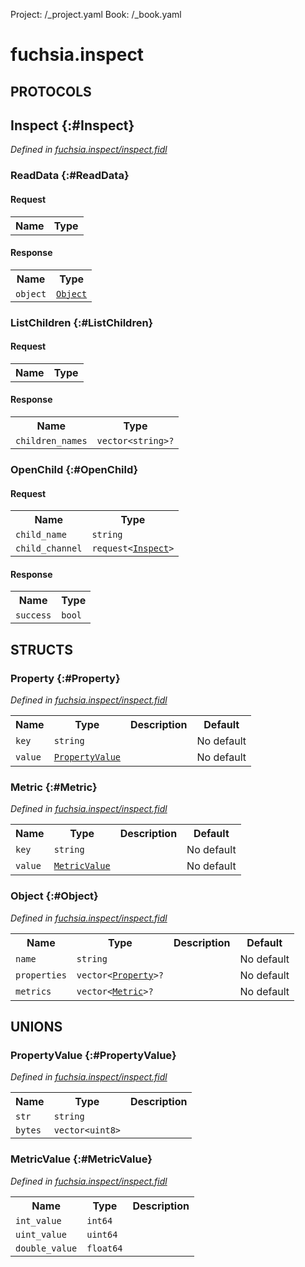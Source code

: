 Project: /_project.yaml
Book: /_book.yaml

# fuchsia.inspect


## **PROTOCOLS**

## Inspect {:#Inspect}
*Defined in [fuchsia.inspect/inspect.fidl](https://fuchsia.googlesource.com/fuchsia/+/master/zircon/system/fidl/fuchsia-inspect/inspect.fidl#41)*


### ReadData {:#ReadData}


#### Request
<table>
    <tr><th>Name</th><th>Type</th></tr>
    </table>


#### Response
<table>
    <tr><th>Name</th><th>Type</th></tr>
    <tr>
            <td><code>object</code></td>
            <td>
                <code><a class='link' href='../fuchsia.inspect/index.html#Object'>Object</a></code>
            </td>
        </tr></table>

### ListChildren {:#ListChildren}


#### Request
<table>
    <tr><th>Name</th><th>Type</th></tr>
    </table>


#### Response
<table>
    <tr><th>Name</th><th>Type</th></tr>
    <tr>
            <td><code>children_names</code></td>
            <td>
                <code>vector&lt;string&gt;?</code>
            </td>
        </tr></table>

### OpenChild {:#OpenChild}


#### Request
<table>
    <tr><th>Name</th><th>Type</th></tr>
    <tr>
            <td><code>child_name</code></td>
            <td>
                <code>string</code>
            </td>
        </tr><tr>
            <td><code>child_channel</code></td>
            <td>
                <code>request&lt;<a class='link' href='../fuchsia.inspect/index.html#Inspect'>Inspect</a>&gt;</code>
            </td>
        </tr></table>


#### Response
<table>
    <tr><th>Name</th><th>Type</th></tr>
    <tr>
            <td><code>success</code></td>
            <td>
                <code>bool</code>
            </td>
        </tr></table>



## **STRUCTS**

### Property {:#Property}
*Defined in [fuchsia.inspect/inspect.fidl](https://fuchsia.googlesource.com/fuchsia/+/master/zircon/system/fidl/fuchsia-inspect/inspect.fidl#13)*





<table>
    <tr><th>Name</th><th>Type</th><th>Description</th><th>Default</th></tr><tr>
            <td><code>key</code></td>
            <td>
                <code>string</code>
            </td>
            <td></td>
            <td>No default</td>
        </tr><tr>
            <td><code>value</code></td>
            <td>
                <code><a class='link' href='../fuchsia.inspect/index.html#PropertyValue'>PropertyValue</a></code>
            </td>
            <td></td>
            <td>No default</td>
        </tr>
</table>

### Metric {:#Metric}
*Defined in [fuchsia.inspect/inspect.fidl](https://fuchsia.googlesource.com/fuchsia/+/master/zircon/system/fidl/fuchsia-inspect/inspect.fidl#26)*





<table>
    <tr><th>Name</th><th>Type</th><th>Description</th><th>Default</th></tr><tr>
            <td><code>key</code></td>
            <td>
                <code>string</code>
            </td>
            <td></td>
            <td>No default</td>
        </tr><tr>
            <td><code>value</code></td>
            <td>
                <code><a class='link' href='../fuchsia.inspect/index.html#MetricValue'>MetricValue</a></code>
            </td>
            <td></td>
            <td>No default</td>
        </tr>
</table>

### Object {:#Object}
*Defined in [fuchsia.inspect/inspect.fidl](https://fuchsia.googlesource.com/fuchsia/+/master/zircon/system/fidl/fuchsia-inspect/inspect.fidl#32)*





<table>
    <tr><th>Name</th><th>Type</th><th>Description</th><th>Default</th></tr><tr>
            <td><code>name</code></td>
            <td>
                <code>string</code>
            </td>
            <td></td>
            <td>No default</td>
        </tr><tr>
            <td><code>properties</code></td>
            <td>
                <code>vector&lt;<a class='link' href='../fuchsia.inspect/index.html#Property'>Property</a>&gt;?</code>
            </td>
            <td></td>
            <td>No default</td>
        </tr><tr>
            <td><code>metrics</code></td>
            <td>
                <code>vector&lt;<a class='link' href='../fuchsia.inspect/index.html#Metric'>Metric</a>&gt;?</code>
            </td>
            <td></td>
            <td>No default</td>
        </tr>
</table>







## **UNIONS**

### PropertyValue {:#PropertyValue}
*Defined in [fuchsia.inspect/inspect.fidl](https://fuchsia.googlesource.com/fuchsia/+/master/zircon/system/fidl/fuchsia-inspect/inspect.fidl#7)*


<table>
    <tr><th>Name</th><th>Type</th><th>Description</th></tr><tr>
            <td><code>str</code></td>
            <td>
                <code>string</code>
            </td>
            <td></td>
        </tr><tr>
            <td><code>bytes</code></td>
            <td>
                <code>vector&lt;uint8&gt;</code>
            </td>
            <td></td>
        </tr></table>

### MetricValue {:#MetricValue}
*Defined in [fuchsia.inspect/inspect.fidl](https://fuchsia.googlesource.com/fuchsia/+/master/zircon/system/fidl/fuchsia-inspect/inspect.fidl#19)*


<table>
    <tr><th>Name</th><th>Type</th><th>Description</th></tr><tr>
            <td><code>int_value</code></td>
            <td>
                <code>int64</code>
            </td>
            <td></td>
        </tr><tr>
            <td><code>uint_value</code></td>
            <td>
                <code>uint64</code>
            </td>
            <td></td>
        </tr><tr>
            <td><code>double_value</code></td>
            <td>
                <code>float64</code>
            </td>
            <td></td>
        </tr></table>







